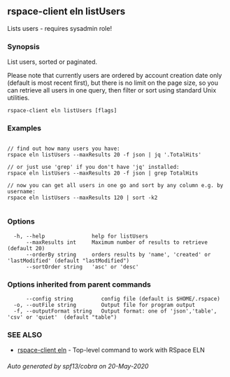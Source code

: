 ## rspace-client eln listUsers

Lists users - requires sysadmin role!

### Synopsis

List users, sorted or paginated.

Please note that currently users are ordered by account creation date only (default is most recent first),
but there is no limit on the page size, so you can retrieve all users in one query, then
filter or sort using standard Unix utilities.

	

```
rspace-client eln listUsers [flags]
```

### Examples

```

// find out how many users you have:
rspace eln listUsers --maxResults 20 -f json | jq '.TotalHits'

// or just use 'grep' if you don't have 'jq' installed:
rspace eln listUsers --maxResults 20 -f json | grep TotalHits

// now you can get all users in one go and sort by any column e.g. by username:
rspace eln listUsers --maxResults 120 | sort -k2
	
```

### Options

```
  -h, --help               help for listUsers
      --maxResults int     Maximum number of results to retrieve (default 20)
      --orderBy string     orders results by 'name', 'created' or 'lastModified' (default "lastModified")
      --sortOrder string   'asc' or 'desc'
```

### Options inherited from parent commands

```
      --config string         config file (default is $HOME/.rspace)
  -o, --outFile string        Output file for program output
  -f, --outputFormat string   Output format: one of 'json','table', 'csv' or 'quiet'  (default "table")
```

### SEE ALSO

* [rspace-client eln](rspace-client_eln.md)	 - Top-level command to work with RSpace ELN

###### Auto generated by spf13/cobra on 20-May-2020
